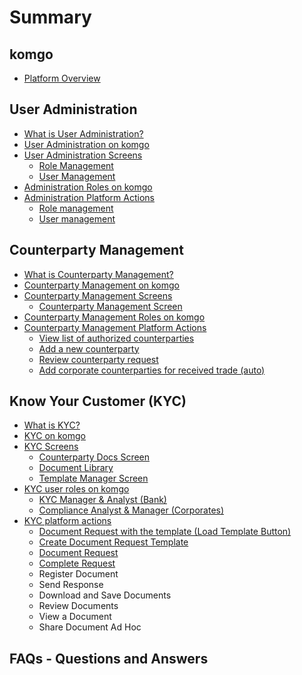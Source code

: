 # Summary

## komgo

* [Platform Overview](README.md)

## User Administration

* [What is User Administration?](user-administration/what-is-user-administration.md)
* [User Administration on komgo](user-administration/user-administration-on-komgo.md)
* [User Administration Screens](user-administration/main-screens.md)
  * [Role Management](user-administration/main-screens/role-management.md)
  * [User Management](user-administration/main-screens/user-management.md)
* [Administration Roles on komgo  ](user-administration/administration-roles-on-komgo.md)
* [Administration Platform Actions](user-administration/administration-platform-actions.md)
  * [Role management](user-administration/administration-platform-actions/role-management.md)
  * [User management](user-administration/administration-platform-actions/user-management.md)

## Counterparty Management

* [What is Counterparty Management?](counterparty-management/what-is-counterparty-management.md)
* [Counterparty Management on komgo](counterparty-management/counterparty-management-on-komgo.md)
* [Counterparty Management Screens](counterparty-management/counterparty-management-main-screens/README.md)
  * [Counterparty Management Screen](counterparty-management/counterparty-management-main-screens/counterparty-management-screen.md)
* [Counterparty Management Roles on komgo](counterparty-management/counterparty-management-roles-on-komgo.md)
* [Counterparty Management Platform Actions](counterparty-management/counterparty-management-platform-actions/README.md)
  * [View list of authorized counterparties](counterparty-management/counterparty-management-platform-actions/view-list-of-authorized-counterparties.md)
  * [Add a new counterparty](counterparty-management/counterparty-management-platform-actions/add-a-new-counterparty.md)
  * [Review counterparty request](counterparty-management/counterparty-management-platform-actions/review-counterparty-request.md)
  * [Add corporate counterparties for received trade \(auto\)](counterparty-management/counterparty-management-platform-actions/add-corporate-counterparties-for-received-trade-auto.md)

## Know Your Customer \(KYC\)

* [What is KYC?](know-your-customer-kyc/what-is-kyc.md)
* [KYC on komgo](know-your-customer-kyc/kyc-on-komgo.md)
* [KYC Screens](know-your-customer-kyc/main-screens/README.md)
  * [Counterparty Docs Screen](know-your-customer-kyc/main-screens/counterparty-docs-screen.md)
  * [Document Library](know-your-customer-kyc/main-screens/document-library.md)
  * [Template Manager Screen](know-your-customer-kyc/main-screens/template-manager-screen.md)
* [KYC user roles on komgo](know-your-customer-kyc/kyc-user-roles-on-komgo.md)
  * [KYC Manager & Analyst \(Bank\)](know-your-customer-kyc/kyc-user-roles-on-komgo/kyc-manager-and-analyst-bank.md)
  * [Compliance Analyst & Manager \(Corporates\)](know-your-customer-kyc/kyc-user-roles-on-komgo/compliance-analyst-and-manager-corporates.md)
* [KYC platform actions](know-your-customer-kyc/kyc-platform-actions/README.md)
  * [Document Request with the template \(Load Template Button\)](know-your-customer-kyc/kyc-platform-actions/document-request-with-the-template-load-template-button.md)
  * [Create Document Request Template](know-your-customer-kyc/kyc-platform-actions/create-document-request-template.md)
  * [Document Request](know-your-customer-kyc/kyc-platform-actions/document-request.md)
  * [Complete Request](know-your-customer-kyc/kyc-platform-actions/complete-request.md)
  * Register Document
  * Send Response
  * Download and Save Documents
  * Review Documents
  * View a Document
  * Share Document Ad Hoc

## FAQs - Questions and Answers

